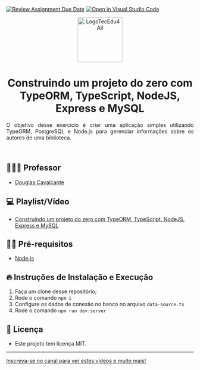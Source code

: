 [![Review Assignment Due Date](https://classroom.github.com/assets/deadline-readme-button-22041afd0340ce965d47ae6ef1cefeee28c7c493a6346c4f15d667ab976d596c.svg)](https://classroom.github.com/a/Dfg5egem)
[![Open in Visual Studio Code](https://classroom.github.com/assets/open-in-vscode-2e0aaae1b6195c2367325f4f02e2d04e9abb55f0b24a779b69b11b9e10269abc.svg)](https://classroom.github.com/online_ide?assignment_repo_id=17553687&assignment_repo_type=AssignmentRepo)
<p align="center">
  <img alt="LogoTecEdu4All" src="https://yt3.googleusercontent.com/dmw2l1Yz24lOBeG175P6ovEnNdNI3zNVoMiUMRNyqE8o_ECDsvU1ttPNRWCB_VAXZlOcLKsiYKQ=s176-c-k-c0x00ffffff-no-rj" width="120px" />
</p>

<h1 align="center">
  Construindo um projeto do zero com TypeORM, TypeScript, NodeJS, Express e MySQL
</h1>

<p align="justify">O objetivo desse exercício é criar uma aplicação simples utilizando TypeORM, PostgreSQL e Node.js para gerenciar informações sobre os autores de uma biblioteca.  </p> 


<br/>

## 👨🏼‍💻 Professor

- [Douglas Cavalcante](https://github.com/douglas-cavalcante)

## 💻 Playlist/Vídeo

- [Construíndo um projeto do zero com TypeORM, TypeScript, NodeJS, Express e MySQL](https://youtu.be/c74zNWoCJiA)

## ✋🏻 Pré-requisitos

- [Node.js](https://nodejs.org/en/)

## 🔥 Instruções de Instalação e Execução

1. Faça um clone desse repositório;
2. Rode o comando `npm i`
3. Configure os dados de conexão no banco no arquivo `data-source.ts`
4. Rode o comando `npm run dev:server`

## 📝 Licença

- Este projeto tem licença MIT. 

---

[Inscreva-se no canal para ver estes vídeos e muito mais!](https://www.youtube.com/channel/UClIDejJoLMKCfXKEyi5ZTWQ)
